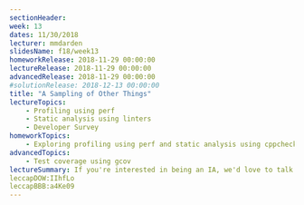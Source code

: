 ```yaml
---
sectionHeader:
week: 13
dates: 11/30/2018
lecturer: mmdarden
slidesName: f18/week13
homeworkRelease: 2018-11-29 00:00:00
lectureRelease: 2018-11-29 00:00:00
advancedRelease: 2018-11-29 00:00:00
#solutionRelease: 2018-12-13 00:00:00
title: "A Sampling of Other Things"
lectureTopics:
    - Profiling using perf
    - Static analysis using linters
    - Developer Survey
homeworkTopics:
    - Exploring profiling using perf and static analysis using cppcheck
advancedTopics:
    - Test coverage using gcov
lectureSummary: If you're interested in being an IA, we'd love to talk to you! Fill out [this form](https://docs.google.com/forms/d/e/1FAIpQLSdV-YlbFQEArSN8xwxCvmZR1xkkHhD6a6wYiNFpjAKWdbWsPw/viewform?usp=sf_link) and we'll try to setup a time to discuss your application.
leccapDOW:IIhfLo
leccapBBB:a4Ke09
---
```

